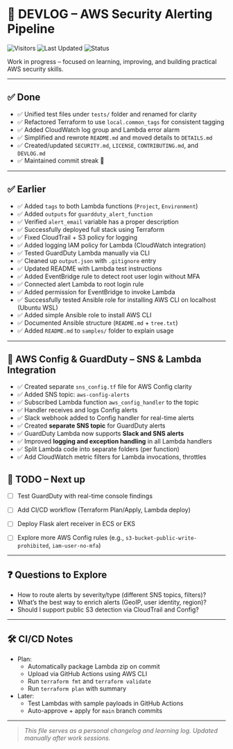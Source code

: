 # 📓 DEVLOG – AWS Security Alerting Pipeline
![Visitors](https://visitor-badge.laobi.icu/badge?page_id=cloudcr0w.security-alerting-pipeline)
![Last Updated](https://img.shields.io/badge/updated-June%202025-blue)
![Status](https://img.shields.io/badge/project-learning-informational)

Work in progress – focused on learning, improving, and building practical AWS security skills.

---

## ✅ Done 

- ✅ Unified test files under `tests/` folder and renamed for clarity
- ✅ Refactored Terraform to use `local.common_tags` for consistent tagging
- ✅ Added CloudWatch log group and Lambda error alarm
- ✅ Simplified and rewrote `README.md` and moved details to `DETAILS.md`
- ✅ Created/updated `SECURITY.md`, `LICENSE`, `CONTRIBUTING.md`, and `DEVLOG.md`
- ✅ Maintained commit streak 💪

---

## ✅ Earlier 

- ✅ Added `tags` to both Lambda functions (`Project`, `Environment`)
- ✅ Added `outputs` for `guardduty_alert_function`
- ✅ Verified `alert_email` variable has a proper description
- ✅ Successfully deployed full stack using Terraform
- ✅ Fixed CloudTrail + S3 policy for logging
- ✅ Added logging IAM policy for Lambda (CloudWatch integration)
- ✅ Tested GuardDuty Lambda manually via CLI
- ✅ Cleaned up `output.json` with `.gitignore` entry
- ✅ Updated README with Lambda test instructions
- ✅ Added EventBridge rule to detect root user login without MFA
- ✅ Connected alert Lambda to root login rule
- ✅ Added permission for EventBridge to invoke Lambda
- ✅ Successfully tested Ansible role for installing AWS CLI on localhost (Ubuntu WSL)
- ✅ Added simple Ansible role to install AWS CLI
- ✅ Documented Ansible structure (`README.md` + `tree.txt`)
- ✅ Added `README.md` to `samples/` folder to explain usage

---

## 🔔 AWS Config & GuardDuty – SNS & Lambda Integration

- ✅ Created separate `sns_config.tf` file for AWS Config clarity
- ✅ Added SNS topic: `aws-config-alerts`
- ✅ Subscribed Lambda function `aws_config_handler` to the topic
- ✅ Handler receives and logs Config alerts
- ✅ Slack webhook added to Config handler for real-time alerts
- ✅ Created **separate SNS topic** for GuardDuty alerts
- ✅ GuardDuty Lambda now supports **Slack and SNS alerts**
- ✅ Improved **logging and exception handling** in all Lambda handlers
- ✅ Split Lambda code into separate folders (per function)
- ✅ Add CloudWatch metric filters for Lambda invocations, throttles

## 📌 TODO – Next up

- [ ] Test GuardDuty with real-time console findings
- [ ] Add CI/CD workflow (Terraform Plan/Apply, Lambda deploy)
- [ ] Deploy Flask alert receiver in ECS or EKS
- [ ] Explore more AWS Config rules (e.g., `s3-bucket-public-write-prohibited`, `iam-user-no-mfa`)


---

## ❓ Questions to Explore

- How to route alerts by severity/type (different SNS topics, filters)?
- What’s the best way to enrich alerts (GeoIP, user identity, region)?
- Should I support public S3 detection via CloudTrail and Config?

---

## 🛠️ CI/CD Notes

- Plan:
  - Automatically package Lambda zip on commit
  - Upload via GitHub Actions using AWS CLI
  - Run `terraform fmt` and `terraform validate`
  - Run `terraform plan` with summary
- Later:
  - Test Lambdas with sample payloads in GitHub Actions
  - Auto-approve + apply for `main` branch commits

---

> _This file serves as a personal changelog and learning log. Updated manually after work sessions._
